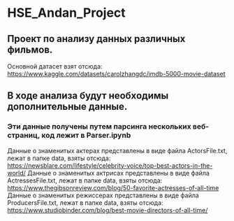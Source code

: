 # HSE_Andan_Project

## Проект по анализу данных различных фильмов. 
Основной датасет взят отсюда: https://www.kaggle.com/datasets/carolzhangdc/imdb-5000-movie-dataset

## В ходе анализа будут необходимы дополнительные данные.
### Эти данные получены путем парсинга нескольких веб-страниц, код лежит в Parser.ipynb
Данные о знаменитых актерах представлены в виде файла ActorsFile.txt, лежат в папке data, взяты отсюда: https://newsblare.com/lifestyle/celebrity-voice/top-best-actors-in-the-world/ 
Данные о знаменитых актрисах представлены в виде файла ActressesFile.txt, лежат в папке data, взяты отсюда: https://www.thegibsonreview.com/blog/50-favorite-actresses-of-all-time
Данные о знаменитых режиссерах представлены в виде файла ProducersFile.txt, лежат в папке data, взяты отсюда: https://www.studiobinder.com/blog/best-movie-directors-of-all-time/
